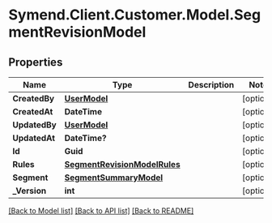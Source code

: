 # Symend.Client.Customer.Model.SegmentRevisionModel

## Properties

Name | Type | Description | Notes
------------ | ------------- | ------------- | -------------
**CreatedBy** | [**UserModel**](UserModel.md) |  | [optional] 
**CreatedAt** | **DateTime** |  | [optional] 
**UpdatedBy** | [**UserModel**](UserModel.md) |  | [optional] 
**UpdatedAt** | **DateTime?** |  | [optional] 
**Id** | **Guid** |  | [optional] 
**Rules** | [**SegmentRevisionModelRules**](SegmentRevisionModelRules.md) |  | [optional] 
**Segment** | [**SegmentSummaryModel**](SegmentSummaryModel.md) |  | [optional] 
**_Version** | **int** |  | [optional] 

[[Back to Model list]](../README.md#documentation-for-models) [[Back to API list]](../README.md#documentation-for-api-endpoints) [[Back to README]](../README.md)

